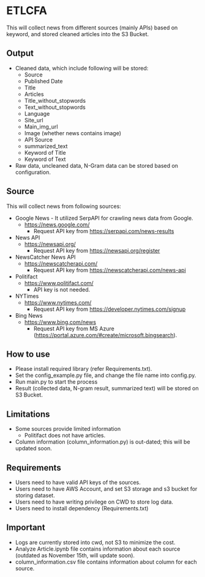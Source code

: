 # ETLCFA
This will collect news from different sources (mainly APIs) based on keyword, and stored cleaned articles into the S3 Bucket.

## Output
- Cleaned data, which include following will be stored:
  - Source
  - Published Date
  - Title
  - Articles
  - Title_without_stopwords	
  - Text_without_stopwords	
  - Language	
  - Site_url	
  - Main_img_url
  - Image (whether news contains image)	
  - API Source	
  - summarized_text	
  - Keyword of Title
  - Keyword of Text
- Raw data, uncleaned data, N-Gram data can be stored based on configuration.

## Source
This will collect news from following sources:
  - Google News - It utilized SerpAPI for crawling news data from Google.
    - https://news.google.com/
      - Request API key from https://serpapi.com/news-results
  - News API
    - https://newsapi.org/
      - Request API key from https://newsapi.org/register
  - NewsCatcher News API
    - https://newscatcherapi.com/
      - Request API key from https://newscatcherapi.com/news-api
  - Politifact
    - https://www.politifact.com/
      - API key is not needed.
  - NYTimes
    - https://www.nytimes.com/
      - Request API key from https://developer.nytimes.com/signup
  - Bing News
    - https://www.bing.com/news
      - Request API key from MS Azure (https://portal.azure.com/#create/microsoft.bingsearch).

## How to use
- Please install required library (refer Requirements.txt).
- Set the config_example.py file, and change the file name into config.py.
- Run main.py to start the process
- Result (collected data, N-gram result, summarized text) will be stored on S3 Bucket.

## Limitations
- Some sources provide limited information
  - Politifact does not have articles.
- Column information (column_information.py) is out-dated; this will be updated soon.

## Requirements
- Users need to have valid API keys of the sources.
- Users need to have AWS Account, and set S3 storage and s3 bucket for storing dataset.
- Users need to have writing privilege on CWD to store log data.
- Users need to install dependency (Requirements.txt)

## Important
- Logs are currently stored into cwd, not S3 to minimize the cost.
- Analyze Article.ipynb file contains information about each source (outdated as November 15th, will update soon).
- column_information.csv file contains information about column for each source.